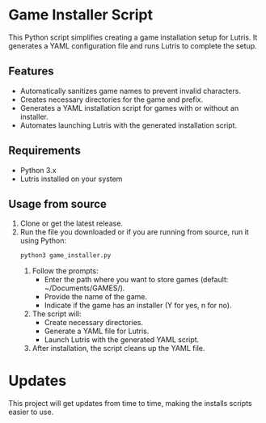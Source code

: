 # Game Installer Script

This Python script simplifies creating a game installation setup for Lutris. It generates a YAML configuration file and runs Lutris to complete the setup.

## Features
- Automatically sanitizes game names to prevent invalid characters.
- Creates necessary directories for the game and prefix.
- Generates a YAML installation script for games with or without an installer.
- Automates launching Lutris with the generated installation script.

## Requirements
- Python 3.x
- Lutris installed on your system


## Usage from source
1. Clone or get the latest release.
2. Run the file you downloaded or if you are running from source, run it using Python:
   ```bash
   python3 game_installer.py
   ```
    1) Follow the prompts:
        - Enter the path where you want to store games (default: ~/Documents/GAMES/).
        - Provide the name of the game.
        - Indicate if the game has an installer (Y for yes, n for no).
    2) The script will:
        - Create necessary directories.
        - Generate a YAML file for Lutris.
        - Launch Lutris with the generated YAML script.
    3) After installation, the script cleans up the YAML file.

# Updates #
This project will get updates from time to time, making the installs scripts easier to use.
